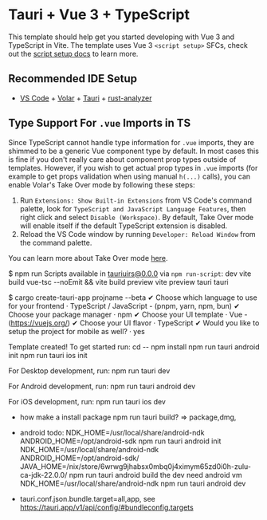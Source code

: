 # Tauri + Vue 3 + TypeScript

This template should help get you started developing with Vue 3 and TypeScript in Vite. The template uses Vue 3 `<script setup>` SFCs, check out the [script setup docs](https://v3.vuejs.org/api/sfc-script-setup.html#sfc-script-setup) to learn more.

## Recommended IDE Setup

- [VS Code](https://code.visualstudio.com/) + [Volar](https://marketplace.visualstudio.com/items?itemName=Vue.volar) + [Tauri](https://marketplace.visualstudio.com/items?itemName=tauri-apps.tauri-vscode) + [rust-analyzer](https://marketplace.visualstudio.com/items?itemName=rust-lang.rust-analyzer)

## Type Support For `.vue` Imports in TS

Since TypeScript cannot handle type information for `.vue` imports, they are shimmed to be a generic Vue component type by default. In most cases this is fine if you don't really care about component prop types outside of templates. However, if you wish to get actual prop types in `.vue` imports (for example to get props validation when using manual `h(...)` calls), you can enable Volar's Take Over mode by following these steps:

1. Run `Extensions: Show Built-in Extensions` from VS Code's command palette, look for `TypeScript and JavaScript Language Features`, then right click and select `Disable (Workspace)`. By default, Take Over mode will enable itself if the default TypeScript extension is disabled.
2. Reload the VS Code window by running `Developer: Reload Window` from the command palette.

You can learn more about Take Over mode [here](https://github.com/johnsoncodehk/volar/discussions/471).


$ npm run
Scripts available in tauriuirs@0.0.0 via `npm run-script`:
  dev
    vite
  build
    vue-tsc --noEmit && vite build
  preview
    vite preview
  tauri
    tauri

$ cargo create-tauri-app projname --beta
✔ Choose which language to use for your frontend · TypeScript / JavaScript - (pnpm, yarn, npm, bun)
✔ Choose your package manager · npm
✔ Choose your UI template · Vue - (https://vuejs.org/)
✔ Choose your UI flavor · TypeScript
✔ Would you like to setup the project for mobile as well? · yes

Template created! To get started run:
  cd --
  npm install
  npm run tauri android init
  npm run tauri ios init

For Desktop development, run:
  npm run tauri dev

For Android development, run:
  npm run tauri android dev

For iOS development, run:
  npm run tauri ios dev

* how make a install package
  npm run tauri build? => package,dmg,


* android todo:
NDK_HOME=/usr/local/share/android-ndk ANDROID_HOME=/opt/android-sdk npm run tauri android init
NDK_HOME=/usr/local/share/android-ndk ANDROID_HOME=/opt/android-sdk/ JAVA_HOME=/nix/store/6wrwg9jhabsx0mbq0j4ximym65zd0i0h-zulu-ca-jdk-22.0.0/ npm run tauri android build
the dev need android vm
NDK_HOME=/usr/local/share/android-ndk npm run tauri android dev


* tauri.conf.json.bundle.target=all,app,
    see https://tauri.app/v1/api/config/#bundleconfig.targets